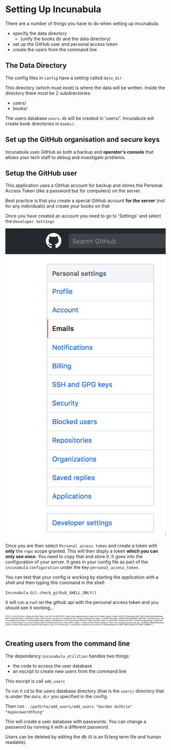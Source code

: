 # Setting Up Incunabula

There are a number of things you have to do when setting up incunabula:
* specify the data directory
  * (unify the books dir and the data directory)
* set up the GitHub user and personal access token
* create the users from the command line


## The Data Directory

The config files in `config` have a setting called `data_dir`

This directory (which must exist) is where the data will be written. Inside the directory there must be 2 subdirectories:
* users/
* books/

The users database `users.db` will be created in 'users/'. Incunabula will create book directories in `books/`.

## Set up the GitHub organisation and secure keys

Incunabula uses GitHub as both a backup and **operator's console** that allows your tech staff to debug and investigate problems.

## Setup the GitHub user

This application uses a GitHub account for backup and stores the Personal Access Token (like a password but for computers) on the server.

Best practice is that you create a special GitHub account **for the server** (not for any individuals) and create your books on that

Once you have created an account you need to go to 'Settings' and select the `Developer Settings`

!["Creating the Personal Access Token](./images/settings.png "Creating the Personal Access Token")

Once you are then select `Personal access token` and create a token with **only** the `repo` scope granted. This will then disply a token **which you can only see once**. You need to copy that and store it. It goes into the configuration of your server. It goes in your config file as part of the `incunabula` `configuration` under the key `personal_access_token`.

You can test that your config is working by starting the application with a shell and then typing this command in the shell:

`Incunabula.Git.check_github_SHELL_ONLY()`

It will run a curl on the github api with the personal access token and you should see it working...

!["working github"](./images/connectivity_working.png "working github")

## Creating users from the command line

The dependency `incunabula_utilities` handles two things:

* the code to access the user database
* an escript to create new users from the command line

This escript is call `add_users`

To run it cd to the users database directory (that is the `users/` directory that is under the `data_dir` you specified in the config.

Then run `../path/to/add_users/add_users "Gordon Guthrie" "mypasswordthing"`

This will create a user database with passwords. You can change a password by running it with a different password.

Users can be deleted by editing the db (it is an Erlang term file and human readable).